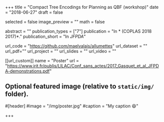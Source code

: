 +++
title = "Compact Tree Encodings for Planning as QBF (workshop)"
date = "2018-06-27"
draft = false

selected = false
image_preview = ""
math = false

abstract = ""
publication_types = ["7"]
publication = "In * (COPLAS 2018 2017)*."
publication_short = "In *JFPDA*"

url_code = "https://github.com/maelvalais/allumettes"
url_dataset = ""
url_pdf=""
url_project = ""
url_slides = ""
url_video = ""

[[url_custom]]
name = "Poster"
url = "https://www.irit.fr/publis/LILAC/Conf_sans_actes/2017_Gasquet_et_al_JFPDA-demonstrations.pdf"

## Optional featured image (relative to `static/img/` folder).
#[header]
#image = "/img/poster.jpg"
#caption = "My caption :smile:"

+++

